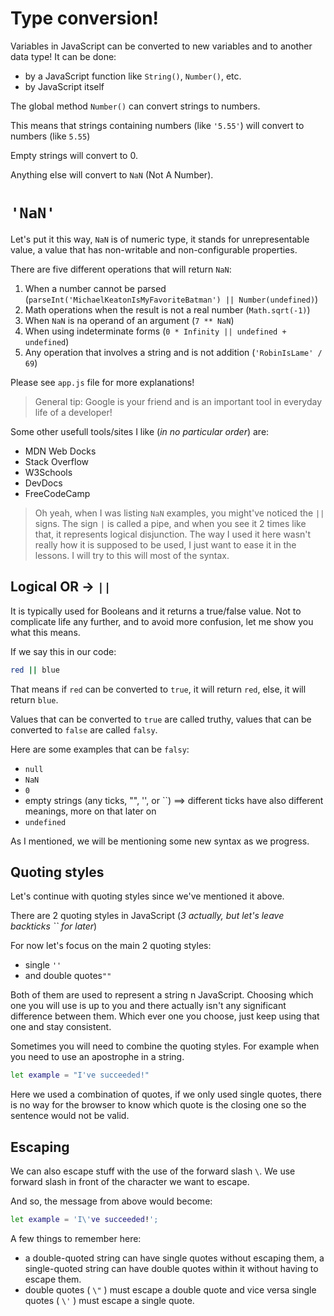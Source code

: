 # Type conversion!

Variables in JavaScript can be converted to new variables and to another data type!
It can be done:

- by a JavaScript function like `String()`, `Number()`, etc.
- by JavaScript itself

The global method `Number()` can convert strings to numbers.

This means that strings containing numbers (like `'5.55'`) will convert to numbers (like `5.55`)

Empty strings will convert to 0.

Anything else will convert to `NaN` (Not A Number).

# `'NaN'`


Let's put it this way, `NaN` is of numeric type, it stands for unrepresentable value, a value that has non-writable and non-configurable properties.

There are five different operations that will return `NaN`:

1. When a number cannot be parsed (`parseInt('MichaelKeatonIsMyFavoriteBatman') || Number(undefined)`)
2. Math operations when the result is not a real number (`Math.sqrt(-1)`)
3. When `NaN` is na operand of an argument (`7 ** NaN`)
4. When using indeterminate forms (`0 * Infinity || undefined + undefined`)
5. Any operation that involves a string and is not addition (`'RobinIsLame' / 69`)

Please see `app.js` file for more explanations!

> General tip: Google is your friend and is an important tool in everyday life of a developer!

Some other usefull tools/sites I like (_in no particular order_) are:

- MDN Web Docks
- Stack Overflow
- W3Schools
- DevDocs
- FreeCodeCamp

> Oh yeah, when I was listing `NaN` examples, you might've noticed the `||` signs.
> The sign `|` is called a pipe, and when you see it 2 times like that, it represents logical disjunction. The way I used it here wasn't really how it is supposed to be used, I just want to ease it in the lessons. I will try to this will most of the syntax.

## Logical OR -> `||`

It is typically used for Booleans and it returns a true/false value.
Not to complicate life any further, and to avoid more confusion, let me show you what this means.

If we say this in our code:

```sh
red || blue
```

That means if `red` can be converted to `true`, it will return `red`, else, it will return `blue`.

Values that can be converted to `true` are called truthy, values that can be converted to `false` are called `falsy`.

Here are some examples that can be `falsy`:

- `null`
- `NaN`
- `0`
- empty strings (any ticks, "", '', or ``) ==> different ticks have also different meanings, more on that later on
- `undefined`

As I mentioned, we will be mentioning some new syntax as we progress.

## Quoting styles

Let's continue with quoting styles since we've mentioned it above.

There are 2 quoting styles in JavaScript
(_3 actually, but let's leave backticks `` for later_)

For now let's focus on the main 2 quoting styles:

- single `''`
- and double quotes`""`

Both of them are used to represent a string n JavaScript. Choosing which one you will use is up to you and there actually isn't any significant difference between them. Which ever one you choose, just keep using that one and stay consistent.

Sometimes you will need to combine the quoting styles. For example when you need to use an apostrophe in a string.

```sh
let example = "I've succeeded!"
```

Here we used a combination of quotes, if we only used single quotes, there is no way for the browser to know which quote is the closing one so the sentence would not be valid.

## Escaping

We can also escape stuff with the use of the forward slash `\`. We use forward slash in front of the character we want to escape.

And so, the message from above would become:

```sh
let example = 'I\'ve succeeded!';
```

A few things to remember here:

- a double-quoted string can have single quotes without escaping them, a single-quoted string can have double quotes within it without having to escape them.
- double quotes ( `\"` ) must escape a double quote and vice versa single quotes ( `\'` ) must escape a single quote.

